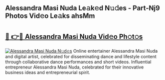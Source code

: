 ## Alessandra Masi Nuda Le𝚊k𝚎d N𝚞𝚍es - Part-Nj9 Photos Vid𝚎o Le𝚊ks ahsMm

# <h2><a href="http://fbetigu.evod.top/?m=Alessandra+Masi+Nuda">🔗 👉🔴 Alessandra Masi Nuda Vid𝚎o Ph𝚘t𝚘s</a></h2>

[![Alessandra Masi Nuda N𝚞d𝚎s](https://i.imgur.com/8V9OHl7.gif)](http://fbetigu.evod.top/?m=Alessandra+Masi+Nuda)
Online entertainer Alessandra Masi Nuda and digital artist, celebrated for disseminating dance and lifestyle content through collaborative dance performances and short videos. Influential entrepreneur Alessandra Masi Nuda, celebrated for their innovative business ideas and entrepreneurial spirit. 
